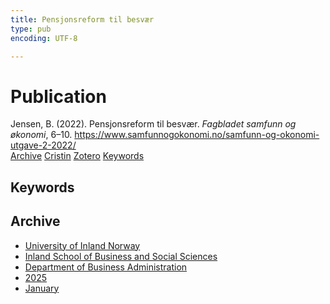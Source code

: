 ```yaml
---
title: Pensjonsreform til besvær
type: pub
encoding: UTF-8

---
```

<h1>Publication</h1>
<article id="csl-bib-container-3A7X3Y55" class="csl-bib-container">
  <div class="csl-bib-body"> <div class="csl-entry">Jensen, B. (2022). Pensjonsreform til besvær. <i>Fagbladet samfunn og økonomi</i>, 6–10. <a href="https://www.samfunnogokonomi.no/samfunn-og-okonomi-utgave-2-2022/">https://www.samfunnogokonomi.no/samfunn-og-okonomi-utgave-2-2022/</a></div> </div>
  <div class="csl-bib-buttons">
    <a href="#taxonomy-article-3A7X3Y55" alt="archive" class="csl-bib-button">Archive</a>
    <a href="https://app.cristin.no/results/show.jsf?id=2348490" alt="Cristin" class="csl-bib-button">Cristin</a>
    <a href="http://zotero.org/groups/5881554/items/3A7X3Y55" alt="Zotero" class="csl-bib-button">Zotero</a>
    <a href="#keywords-article-3A7X3Y55" alt="keywords" class="csl-bib-button">Keywords</a>
  </div>
  <div id="csl-bib-meta-container-3A7X3Y55"></div>
</article>
<div id="csl-bib-meta-3A7X3Y55" class="csl-bib-meta">
  <article id="keywords-article-3A7X3Y55" class="keywords-article">
    <h1>Keywords</h1>
    
  </article>
  <article id="taxonomy-article-3A7X3Y55" class="taxonomy-article">
    <h1>Archive</h1>
    <ul>
      <li><a href="{{< params subfolder >}}en/archive/?key=3DCRN523">University of Inland Norway</a></li>
      <li><a href="{{< params subfolder >}}en/archive/?key=DU8Q9LN9">Inland School of Business and Social Sciences</a></li>
      <li><a href="{{< params subfolder >}}en/archive/?key=3IQA89I8">Department of Business Administration</a></li>
      <li><a href="{{< params subfolder >}}en/archive/?key=7XFLPQNF">2025</a></li>
      <li><a href="{{< params subfolder >}}en/archive/?key=GN22DUGA">January</a></li>
    </ul>
  </article>
</div>

